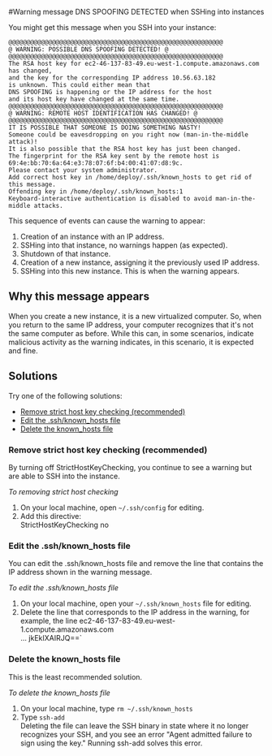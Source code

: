 #Warning message DNS SPOOFING DETECTED when SSHing into instances

You might get this message when you SSH into your instance:

    @@@@@@@@@@@@@@@@@@@@@@@@@@@@@@@@@@@@@@@@@@@@@@@@@@@@@@@@@@@ 
    @ WARNING: POSSIBLE DNS SPOOFING DETECTED! @ 
    @@@@@@@@@@@@@@@@@@@@@@@@@@@@@@@@@@@@@@@@@@@@@@@@@@@@@@@@@@@ 
    The RSA host key for ec2-46-137-83-49.eu-west-1.compute.amazonaws.com has changed, 
    and the key for the corresponding IP address 10.56.63.182 
    is unknown. This could either mean that 
    DNS SPOOFING is happening or the IP address for the host 
    and its host key have changed at the same time. 
    @@@@@@@@@@@@@@@@@@@@@@@@@@@@@@@@@@@@@@@@@@@@@@@@@@@@@@@@@@@ 
    @ WARNING: REMOTE HOST IDENTIFICATION HAS CHANGED! @ 
    @@@@@@@@@@@@@@@@@@@@@@@@@@@@@@@@@@@@@@@@@@@@@@@@@@@@@@@@@@@ 
    IT IS POSSIBLE THAT SOMEONE IS DOING SOMETHING NASTY! 
    Someone could be eavesdropping on you right now (man-in-the-middle attack)! 
    It is also possible that the RSA host key has just been changed. 
    The fingerprint for the RSA key sent by the remote host is 
    69:4e:bb:70:6a:64:e3:78:07:6f:b4:00:41:07:d8:9c. 
    Please contact your system administrator. 
    Add correct host key in /home/deploy/.ssh/known_hosts to get rid of this message. 
    Offending key in /home/deploy/.ssh/known_hosts:1 
    Keyboard-interactive authentication is disabled to avoid man-in-the-middle attacks.

This sequence of events can cause the warning to appear:

1. Creation of an instance with an IP address.
2. SSHing into that instance, no warnings happen (as expected).
3. Shutdown of that instance.
4. Creation of a new instance, assigning it the previously used IP address.
5. SSHing into this new instance. This is when the warning appears.

## Why this message appears

When you create a new instance, it is a new virtualized computer.  So, when you return to the same IP address, your computer recognizes that it's not the same computer as before.  While this can, in some scenarios, indicate malicious activity as the warning indicates, in this scenario, it is expected and fine.

## Solutions

Try one of the following solutions:

* [Remove strict host key checking (recommended)][5]  
* [Edit the .ssh/known_hosts file][6]  
* [Delete the known_hosts file][7]


<h3 id="topic5"> Remove strict host key checking (recommended)</h3>

By turning off StrictHostKeyChecking, you continue to see a warning but are able to SSH into the instance.

*To removing strict host checking*  

1. On your local machine, open `~/.ssh/config` for editing.  
2. Add this directive:  
        StrictHostKeyChecking no

<h3 id="topic6">Edit the .ssh/known_hosts file</h3>
You can edit the .ssh/known_hosts file and remove the line that contains the IP address shown in the warning message.

*To edit the .ssh/known_hosts file*  
  
1. On your local machine, open your `~/.ssh/known_hosts` file for editing.  
2. Delete the line that corresponds to the IP address in the warning, for example, the line 
        ec2-46-137-83-49.eu-west-1.compute.amazonaws.com  
        ...
        jkEkIXAIRJQ==`

<h3 id="topic7">Delete the known_hosts file</h3>
This is the least recommended solution.   

*To delete the known_hosts file*  
   
1. On your local machine, type `rm ~/.ssh/known_hosts`  
2. Type `ssh-add`  
    Deleting the file can leave the SSH binary in state where it no longer recognizes your SSH, and you see an error "Agent admitted failure to sign using the key." Running ssh-add solves this error. 

<!-- Do we recommend a passphrase? I kinda think that we don't. -->

[1]: #topic1        "topic1"
[2]: #topic2        "topic2"
[3]: #topic3        "topic3"
[4]: #topic4        "topic4"
[5]: #topic5        "topic5"
[6]: #topic6        "topic6"
[7]: #topic7        "topic7"
    